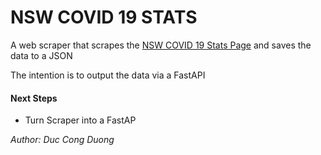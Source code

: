 # NSW COVID 19 STATS

A web scraper that scrapes the [NSW COVID 19 Stats Page](https://www.health.nsw.gov.au/Infectious/covid-19/Pages/stats-nsw.aspx) and saves the data to a JSON

The intention is to output the data via a FastAPI

#### Next Steps
- Turn Scraper into a FastAP

*Author:* *Duc Cong Duong*
